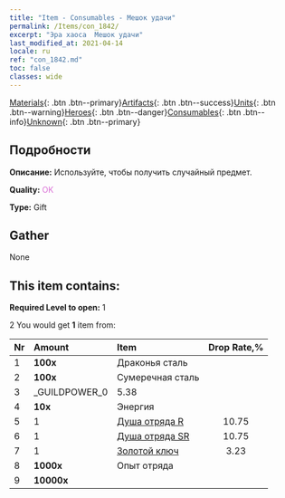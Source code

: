 ```yaml
---
title: "Item - Consumables - Мешок удачи"
permalink: /Items/con_1842/
excerpt: "Эра хаоса  Мешок удачи"
last_modified_at: 2021-04-14
locale: ru
ref: "con_1842.md"
toc: false
classes: wide
---
```

 [Materials](/ru/Items/){: .btn .btn--primary}[Artifacts](/ru/Items/Artifacts/){: .btn .btn--success}[Units](/ru/Items/Units/){: .btn .btn--warning}[Heroes](/ru/Items/Heroes/){: .btn .btn--danger}[Consumables](/ru/Items/Consumables/){: .btn .btn--info}[Unknown](/ru/Items/Unknown/){: .btn .btn--primary}

## Подробности
 **Описание:** Используйте, чтобы получить случайный предмет.

 **Quality:** <span style="color: #DA70D6">OK</span>

 **Type:** Gift

## Gather

  None

## This item contains:

 **Required Level to open:** 1

 2 You would get **1** item  from:

  | Nr | Amount |     Item    | Drop Rate,% |
  |:---|:-------|:------------|:---------:|
  | 1 |  **100x** | Драконья сталь |  | 5.38 | 
  | 2 |  **100x** | Сумеречная сталь |  | 7.53 | 
  | 3 | _GUILDPOWER_0 | 5.38 | 
  | 4 |  **10x** | Энергия |  | 5.38 | 
  | 5 | 1 | [Душа отряда R](/ru/Items/con_533/) | 10.75 | 
  | 6 | 1 | [Душа отряда SR](/ru/Items/con_534/) | 10.75 | 
  | 7 | 1 | [Золотой ключ](/ru/Items/con_783/) | 3.23 | 
  | 8 |  **1000x** | Опыт отряда |  | 25.81 | 
  | 9 |  **10000x** | <i class="fas fa-coins"/> |  | 25.81 | 
